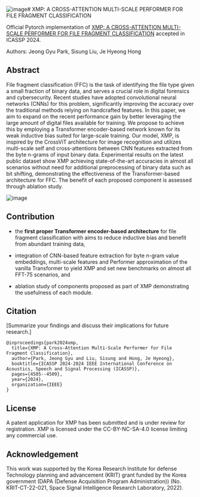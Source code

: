 ![image](https://github.com/Jaden-kor/xmp/assets/116866770/f36836ef-ff13-458e-9ff4-ec890cedd6b6)# XMP: A CROSS-ATTENTION MULTI-SCALE PERFORMER FOR FILE FRAGMENT CLASSIFICATION

Official Pytorch implementation of [XMP: A CROSS-ATTENTION MULTI-SCALE PERFORMER FOR FILE FRAGMENT CLASSIFICATION](https://ieeexplore.ieee.org/abstract/document/10447626?casa_token=fJRE5tpvjKwAAAAA:66uZKJffkVsswFwzmB6UEA0GSd4cWcFXlzHRT5GQ_iUnZYB8hlrPNWUzwUqUEEw17Js-queQoTo) accepted in ICASSP 2024.

Authors: Jeong Gyu Park, Sisung Liu, Je Hyeong Hong

## Abstract
File fragment classification (FFC) is the task of identifying the file type given a small fraction of binary data, and serves a crucial role in digital forensics and cybersecurity. Recent studies have adopted convolutional neural networks (CNNs) for this problem, significantly improving the accuracy over the traditional methods relying on handcrafted features. In this paper, we aim to expand on the recent performance gain by better leveraging the large amount of digital files available for training. We propose to achieve this by employing a Transformer encoder-based network known for its weak inductive bias suited for large-scale training. Our model, XMP, is inspired by the CrossViT architecture for image recognition and utilizes multi-scale self and cross-attentions between CNN features extracted from the byte n-grams of input binary data. Experimental results on the latest public dataset show XMP achieving state-of-the-art accuracies in almost all scenarios without need for additional preprocessing of binary data such as bit shifting, demonstrating the effectiveness of the Transformer-based architecture for FFC. The benefit of each proposed component is assessed through ablation study.

![image](https://github.com/Jaden-kor/xmp/assets/116866770/0d0b8b98-381d-4916-a96d-543765e577e9)

## Contribution
- the **first proper Transformer encoder-based architecture** for file fragment classification with aims to reduce inductive bias and benefit from abundant training data,

- integration of CNN-based feature extraction for byte $n$-gram value embeddings, multi-scale features and Performer approximation of the vanilla Transformer to yield XMP and set new benchmarks on almost all FFT-75 scenarios, and

- ablation study of components proposed as part of XMP demonstrating the usefulness of each module.


## Citation
[Summarize your findings and discuss their implications for future research.]
````
@inproceedings{park2024xmp,
  title={XMP: A Cross-Attention Multi-Scale Performer for File Fragment Classification},
  author={Park, Jeong Gyu and Liu, Sisung and Hong, Je Hyeong},
  booktitle={ICASSP 2024-2024 IEEE International Conference on Acoustics, Speech and Signal Processing (ICASSP)},
  pages={4505--4509},
  year={2024},
  organization={IEEE}
}
````
## License
A patent application for XMP has been submitted and is under review for registration. XMP is licensed under the CC-BY-NC-SA-4.0 license limiting any commercial use.

## Acknowledgement
This work was supported by the Korea Research Institute for defense Technology planning and advancement (KRIT) grant funded by the Korea government (DAPA (Defense Acquisition Program Administration)) (No. KRIT-CT-22-021, Space Signal Intelligence Research Laboratory, 2022).
